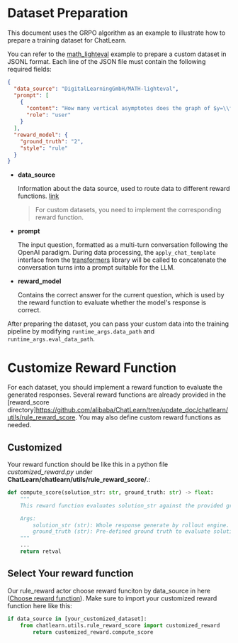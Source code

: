 # Dataset Preparation

This document uses the GRPO algorithm as an example to illustrate how to prepare a training dataset for ChatLearn.

You can refer to the [math_lighteval](https://github.com/alibaba/ChatLearn/blob/main/chatlearn/data/data_preprocess/math_lighteval.py) example to prepare a custom dataset in JSONL format. Each line of the JSON file must contain the following required fields:

```json
{
  "data_source": "DigitalLearningGmbH/MATH-lighteval",
  "prompt": [
    {
      "content": "How many vertical asymptotes does the graph of $y=\\frac{2}{x^2+x-6}$ have? Let's think step by step and output the final answer within \\boxed{}.",
      "role": "user"
    }
  ],
  "reward_model": {
    "ground_truth": "2",
    "style": "rule"
  }
}
```

- **data_source**

  Information about the data source, used to route data to different reward functions. [link](https://github.com/alibaba/ChatLearn/blob/main/chatlearn/models/reward/rule_reward.py#L80)  
  > For custom datasets, you need to implement the corresponding reward function.

- **prompt**

  The input question, formatted as a multi-turn conversation following the OpenAI paradigm. During data processing, the `apply_chat_template` interface from the [transformers](https://github.com/huggingface/transformers) library will be called to concatenate the conversation turns into a prompt suitable for the LLM.

- **reward_model**

  Contains the correct answer for the current question, which is used by the reward function to evaluate whether the model's response is correct.

After preparing the dataset, you can pass your custom data into the training pipeline by modifying `runtime_args.data_path` and `runtime_args.eval_data_path`.

# Customize Reward Function
For each dataset, you should implement a reward function to evaluate the generated responses. Several reward functions are already provided in the [reward_score directory]https://github.com/alibaba/ChatLearn/tree/update_doc/chatlearn/utils/rule_reward_score. You may also define custom reward functions as needed.

## Customized
Your reward function should be like this in a python file *customized_reward.py* under **ChatLearn/chatlearn/utils/rule_reward_score/**.:
```python
def compute_score(solution_str: str, ground_truth: str) -> float:
    """
    This reward function evaluates solution_str against the provided ground_truth.

    Args:
        solution_str (str): Whole response generate by rollout engine.
        ground_truth (str): Pre-defined ground truth to evaluate solution_str.
    """
    ...
    return retval
```

## Select Your reward function
Our rule_reward actor choose reward funciton by data_source in here ([Choose reward function](https://github.com/alibaba/ChatLearn/blob/5717ff4d15a249b79b570d4bbe4579b9d1af549e/chatlearn/models/reward/rule_reward.py#L80)).
Make sure to import your customized reward function here like this:
```python
if data_source in [your_customized_dataset]:
    from chatlearn.utils.rule_reward_score import customized_reward
        return customized_reward.compute_score